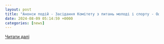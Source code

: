 ```yaml
---
layout: post
title: "Анонси подій - Засідання Комітету з питань молоді і спорту - Офіційний портал Верховної Ради України"
date: 2024-08-09 05:14:59 +0000
categories: [news]
---
```


[Читати далі](https://www.rada.gov.ua/preview/anonsy_podij/252348.html)
